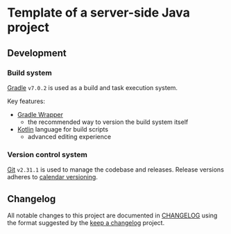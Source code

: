 # Template of a server-side Java project

## Development

### Build system
[Gradle] `v7.0.2` is used as a build and task execution system.

Key features:
* [Gradle Wrapper]
  * the recommended way to version the build system itself
* [Kotlin] language for build scripts
  * advanced editing experience

### Version control system
[Git] `v2.31.1` is used to manage the codebase and releases. Release versions adheres to [calendar versioning].

## Changelog
All notable changes to this project are documented in [CHANGELOG](CHANGELOG.md) using the format suggested by the [keep a changelog] project.

[Gradle]: https://gradle.org
[Gradle Wrapper]: https://docs.gradle.org/current/userguide/gradle_wrapper.html
[Kotlin]: https://gradle.org/kotlin
[Git]: https://git-scm.com
[calendar versioning]: https://calver.org
[keep a changelog]: https://keepachangelog.com/en/1.0.0

